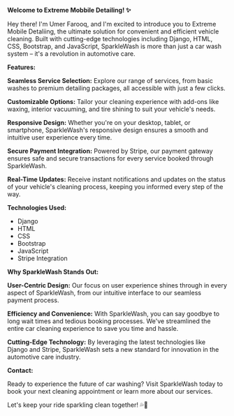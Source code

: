 
**Welcome to Extreme Mobbile Detailing! ✨**

Hey there! I'm Umer Farooq, and I'm excited to introduce you to Extreme Mobile Detaliing, the ultimate solution for convenient and efficient vehicle cleaning. Built with cutting-edge technologies including Django, HTML, CSS, Bootstrap, and JavaScript, SparkleWash is more than just a car wash system – it's a revolution in automotive care.

**Features:**

**Seamless Service Selection:** Explore our range of services, from basic washes to premium detailing packages, all accessible with just a few clicks.

**Customizable Options:** Tailor your cleaning experience with add-ons like waxing, interior vacuuming, and tire shining to suit your vehicle's needs.

**Responsive Design:** Whether you're on your desktop, tablet, or smartphone, SparkleWash's responsive design ensures a smooth and intuitive user experience every time.

**Secure Payment Integration:** Powered by Stripe, our payment gateway ensures safe and secure transactions for every service booked through SparkleWash.

**Real-Time Updates:** Receive instant notifications and updates on the status of your vehicle's cleaning process, keeping you informed every step of the way.

**Technologies Used:**

- Django
- HTML
- CSS
- Bootstrap
- JavaScript
- Stripe Integration

**Why SparkleWash Stands Out:**

**User-Centric Design:** Our focus on user experience shines through in every aspect of SparkleWash, from our intuitive interface to our seamless payment process.

**Efficiency and Convenience:** With SparkleWash, you can say goodbye to long wait times and tedious booking processes. We've streamlined the entire car cleaning experience to save you time and hassle.

**Cutting-Edge Technology:** By leveraging the latest technologies like Django and Stripe, SparkleWash sets a new standard for innovation in the automotive care industry.

**Contact:**

Ready to experience the future of car washing? Visit SparkleWash today to book your next cleaning appointment or learn more about our services.


Let's keep your ride sparkling clean together! 💦🚗

